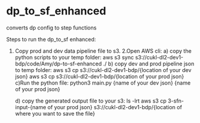# dp_to_sf_enhanced
converts dp config to step functions 

Steps to run the dp_to_sf enhanced:

1. Copy prod and dev data pipeline file to s3. 
2.Open AWS cli:
	a) copy the python scripts to your temp folder:
		aws s3 sync  s3://cukl-dl2-dev1-bdp/code/Amy/dp-to-sf-enhanced  ./
	b) copy dev and prod pipeline json to temp folder:
		aws s3 cp s3://cukl-dl2-dev1-bdp/{location of your dev json}
		aws s3 cp s3://cukl-dl2-dev1-bdp/{location of your prod json}
	c)Run the python file:
	python3 main.py {name of your dev json} {name of your prod json}
	
	d) copy the generated output file to your s3:
		ls -lrt 
		aws s3 cp 3-sfn-input-{name of your prod json} s3://cukl-dl2-dev1-bdp/{location of where you want to save the file}
